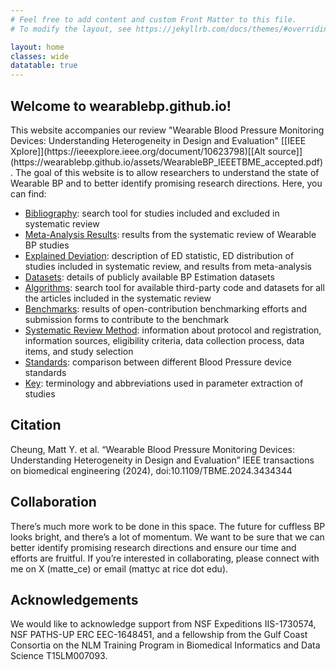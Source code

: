 ```yaml
---
# Feel free to add content and custom Front Matter to this file.
# To modify the layout, see https://jekyllrb.com/docs/themes/#overriding-theme-defaults

layout: home
classes: wide
datatable: true
---
```


<h2> Welcome to <b>wearablebp.github.io</b>!</h2> 
This website accompanies our review "Wearable Blood Pressure Monitoring Devices: Understanding Heterogeneity in Design and Evaluation" [[IEEE Xplore]](https://ieeexplore.ieee.org/document/10623798)[[Alt source]](https://wearablebp.github.io/assets/WearableBP_IEEETBME_accepted.pdf). The goal of this website is to allow researchers to understand the state of Wearable BP and to better identify promising research directions. Here, you can find:

<ul>
	<li> <a href="{{site.baseurl}}/bib/">Bibliography</a>: search tool for studies included and excluded in systematic review </li>
	<li> <a href="{{site.baseurl}}/meta/">Meta-Analysis Results</a>: results from the systematic review of Wearable BP studies </li>
	<li> <a href="{{site.baseurl}}/ed/">Explained Deviation</a>: description of ED statistic, ED distribution of studies included in systematic review, and results from meta-analysis </li>
	<li> <a href="{{site.baseurl}}/datasets/">Datasets</a>: details of publicly available BP Estimation datasets </li>
	<li> <a href="{{site.baseurl}}/algos/">Algorithms</a>: search tool for available third-party code and datasets for all the articles included in the systematic review </li>
	<li> <a href="{{site.baseurl}}/benchmarks/">Benchmarks</a>: results of open-contribution benchmarking efforts and submission forms to contribute to the benchmark </li>
	<li> <a href="{{site.baseurl}}/methods/">Systematic Review Method</a>: information about protocol and registration, information sources, eligibility criteria, data collection process, data items, and study selection  </li>
	<li> <a href="{{site.baseurl}}/standards/">Standards</a>: comparison between different Blood Pressure device standards </li>
	<li> <a href="{{site.baseurl}}/key/">Key</a>: terminology and abbreviations used in parameter extraction of studies </li>
</ul>

<h2> Citation </h2>

Cheung, Matt Y. et al. “Wearable Blood Pressure Monitoring Devices: Understanding Heterogeneity in Design and Evaluation” IEEE transactions on biomedical engineering (2024), doi:10.1109/TBME.2024.3434344

<h2> Collaboration </h2>

There’s much more work to be done in this space. The future for cuffless BP looks bright, and there’s a lot of momentum. We want to be sure that we can better identify promising research directions and ensure our time and efforts are fruitful. If you’re interested in collaborating, please connect with me on X (matte_ce) or email (mattyc at rice dot edu).

<h2> Acknowledgements </h2>

We would like to acknowledge support from NSF Expeditions IIS-1730574, NSF PATHS-UP ERC EEC-1648451, and a fellowship from the Gulf Coast Consortia on the NLM Training Program in Biomedical Informatics and Data Science T15LM007093.
